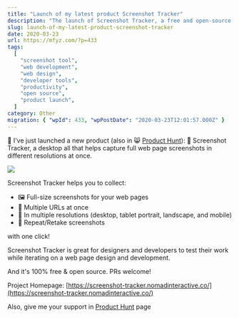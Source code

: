 ```yaml
---
title: "Launch of my latest product Screenshot Tracker"
description: "The launch of Screenshot Tracker, a free and open-source desktop application designed for capturing full web page screenshots across multiple URLs and resolutions simultaneously, is announced."
slug: launch-of-my-latest-product-screenshot-tracker
date: 2020-03-23
url: https://mfyz.com/?p=433
tags:
  [
    "screenshot tool",
    "web development",
    "web design",
    "developer tools",
    "productivity",
    "open source",
    "product launch",
  ]
category: Other
migration: { "wpId": 433, "wpPostDate": "2020-03-23T12:01:57.000Z" }
---
```


🚨 I've just launched a new product (also in 😸 [Product Hunt](https://www.producthunt.com/posts/screenshot-tracker)): 📸 Screenshot Tracker, a desktop all that helps capture full web page screenshots in different resolutions at once.

![](/images/archive/en/2020/03/ScreenshotTrackerPromo.gif)

Screenshot Tracker helps you to collect:

- 🖼 Full-size screenshots for your web pages
- 🎳 Multiple URLs at once
- 📱 In multiple resolutions (desktop, tablet portrait, landscape, and mobile)
- 🔁 Repeat/Retake screenshots

with one click!

Screenshot Tracker is great for designers and developers to test their work while iterating on a web page design and development.

And it's 100% free & open source. PRs welcome!

Project Homepage: [https://screenshot-tracker.nomadinteractive.co/](https://screenshot-tracker.nomadinteractive.co/)

Also, give me your support in [Product Hunt](https://www.producthunt.com/posts/screenshot-tracker/) page
